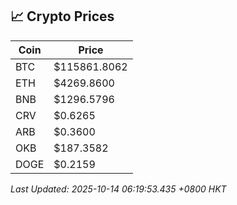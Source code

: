 ## 📈 Crypto Prices

| Coin | Price |
| ---- | ----- |
| BTC | $115861.8062 |
| ETH | $4269.8600 |
| BNB | $1296.5796 |
| CRV | $0.6265 |
| ARB | $0.3600 |
| OKB | $187.3582 |
| DOGE | $0.2159 |

_Last Updated: 2025-10-14 06:19:53.435 +0800 HKT_